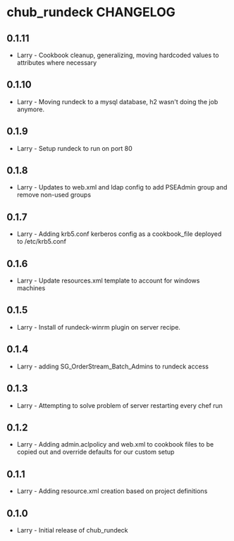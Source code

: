 chub_rundeck CHANGELOG
======================
0.1.11
-----
- Larry - Cookbook cleanup, generalizing, moving hardcoded values to attributes where necessary

0.1.10
-----
- Larry - Moving rundeck to a mysql database, h2 wasn't doing the job anymore.

0.1.9
-----
- Larry - Setup rundeck to run on port 80

0.1.8
-----
- Larry - Updates to web.xml and ldap config to add PSEAdmin group and remove non-used groups

0.1.7
-----
- Larry - Adding krb5.conf kerberos config as a cookbook_file deployed to /etc/krb5.conf

0.1.6
-----
- Larry - Update resources.xml template to account for windows machines

0.1.5
-----
- Larry - Install of rundeck-winrm plugin on server recipe.

0.1.4
-----
- Larry - adding SG_OrderStream_Batch_Admins to rundeck access

0.1.3
-----
- Larry - Attempting to solve problem of server restarting every chef run

0.1.2
-----
- Larry - Adding admin.aclpolicy and web.xml to cookbook files to be copied out and override defaults for our custom setup

0.1.1
-----
- Larry - Adding resource.xml creation based on project definitions

0.1.0
-----
- Larry - Initial release of chub_rundeck

